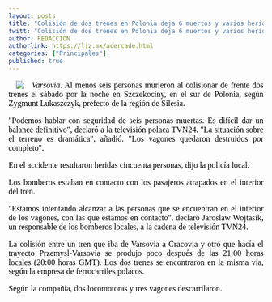 ```yaml
---
layout: posts
title: "Colisión de dos trenes en Polonia deja 6 muertos y varios heridos"
twitt: "Colisión de dos trenes en Polonia deja 6 muertos y varios heridos"
author: REDACCION
authorlink: https://ljz.mx/acercade.html
categories: ["Principales"]
published: true
---
```

<p style="color: #000000; font-family: Times, 'Times New Roman', serif; font-size: 16px; line-height: normal;">
  <img src="images/stories/fotos_marzo/polonia.jpg" border="0" style="margin-left: 15px; margin-right: 15px; float: left;" />
</p>

<p style="color: #000000; font-family: Times, 'Times New Roman', serif; font-size: 16px; line-height: normal; text-align: justify;">
  <em>Varsovia</em>. Al menos seis personas murieron al colisionar de frente dos trenes el sábado por la noche en Szczekociny, en el sur de Polonia, según Zygmunt Lukaszczyk, prefecto de la región de Silesia.
</p>

<p style="color: #000000; font-family: Times, 'Times New Roman', serif; font-size: 16px; line-height: normal; text-align: justify;" />
"Podemos hablar con seguridad de seis personas muertas. Es difícil dar un balance definitivo", declaró a la televisión polaca TVN24. "La situación sobre el terreno es dramática", añadió. "Los vagones quedaron destruidos por completo". </p> 
<p style="color: #000000; font-family: Times, 'Times New Roman', serif; font-size: 16px; line-height: normal; text-align: justify;">
  En el accidente resultaron heridas cincuenta personas, dijo la policía local.
</p>

<p style="color: #000000; font-family: Times, 'Times New Roman', serif; font-size: 16px; line-height: normal; text-align: justify;">
  Los bomberos estaban en contacto con los pasajeros atrapados en el interior del tren.
</p>

<p style="color: #000000; font-family: Times, 'Times New Roman', serif; font-size: 16px; line-height: normal; text-align: justify;">
  "Estamos intentando alcanzar a las personas que se encuentran en el interior de los vagones, con las que estamos en contacto", declaró Jaroslaw Wojtasik, un responsable de los bomberos locales, a la cadena de televisión TVN24.
</p>

<p style="color: #000000; font-family: Times, 'Times New Roman', serif; font-size: 16px; line-height: normal; text-align: justify;">
  La colisión entre un tren que iba de Varsovia a Cracovia y otro que hacía el trayecto Przemysl-Varsovia se produjo poco después de las 21:00 horas locales (20:00 horas GMT). Los dos trenes se encontraron en la misma vía, según la empresa de ferrocarriles polacos.
</p>

<p style="color: #000000; font-family: Times, 'Times New Roman', serif; font-size: 16px; line-height: normal; text-align: justify;">
  Según la compañía, dos locomotoras y tres vagones descarrilaron.
</p>
